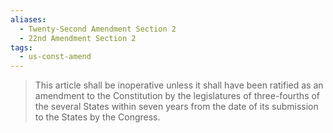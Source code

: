 ```yaml
---
aliases:
  - Twenty-Second Amendment Section 2
  - 22nd Amendment Section 2
tags:
  - us-const-amend
---
```

> This article shall be inoperative unless it shall have been ratified as an amendment to the Constitution by the legislatures of three-fourths of the several States within seven years from the date of its submission to the States by the Congress.

